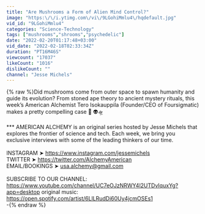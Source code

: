 ```yaml
---
title: "Are Mushrooms a Form of Alien Mind Control?"
image: "https:\/\/i.ytimg.com\/vi\/9LGohiMmlu4\/hqdefault.jpg"
vid_id: "9LGohiMmlu4"
categories: "Science-Technology"
tags: ["mushrooms","shrooms","psychedelic"]
date: "2022-02-20T01:17:48+03:00"
vid_date: "2022-02-18T02:33:34Z"
duration: "PT16M46S"
viewcount: "17037"
likeCount: "1016"
dislikeCount: ""
channel: "Jesse Michels"
---
```

{% raw %}Did mushrooms come from outer space to spawn humanity and guide its evolution? From stoned ape theory to ancient mystery rituals, this week’s American Alchemist Tero Isokauppila (Founder/CEO of Foursigmatic) makes a pretty compelling case 🍄 👽🛸<br /><br />*** AMERICAN ALCHEMY is an original series hosted by Jesse Michels that explores the frontier of science and tech. Each week, we bring you exclusive interviews with some of the leading thinkers of our time. <br /><br />INSTAGRAM ➤ <a rel="nofollow" target="blank" href="https://www.instagram.com/jessemichels">https://www.instagram.com/jessemichels</a> <br />TWITTER ➤ <a rel="nofollow" target="blank" href="https://twitter.com/AlchemyAmerican">https://twitter.com/AlchemyAmerican</a> <br />EMAIL/BOOKINGS ➤ usa.alchemy@gmail.com<br /><br />SUBSCRIBE TO OUR CHANNEL: <a rel="nofollow" target="blank" href="https://www.youtube.com/channel/UC7eOJzNRWY4l2UTDvIquxYg?app=desktop">https://www.youtube.com/channel/UC7eOJzNRWY4l2UTDvIquxYg?app=desktop</a> original music: <a rel="nofollow" target="blank" href="https://open.spotify.com/artist/6LlLRudDi60Uy4jcmOSEs1">https://open.spotify.com/artist/6LlLRudDi60Uy4jcmOSEs1</a><br />-{% endraw %}

